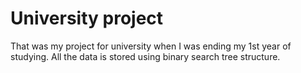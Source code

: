 # University project

That was my project for university when I was ending my 1st year of studying.
All the data is stored using binary search tree structure.
